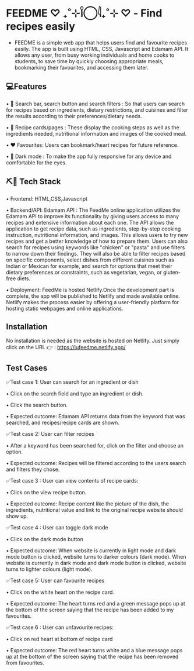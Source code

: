 # FEEDME ♡ ₊˚⊹𓌉◯𓇋₊˚⊹ ♡ - Find recipes easily
- FEEDME is a simple web app that helps users find and favourite recipes easily. The app is built using HTML, CSS, Javascript and Edamam API. It allows any user, from busy working individuals and  home cooks to students, to save time by quickly choosing appropriate meals, bookmarking their favourites, and accessing them later. 


## 💻Features
•	🔎 Search bar, search button and search filters : So that users can search for recipes based on ingredients, dietary restrictions, and cuisines and filter the results according to their preferences/dietary needs.

•	🍴 Recipe cards/pages : These display the cooking steps as well as the ingredients needed, nutritional information and images of the cooked meal.

•	❤️ Favourites: Users can bookmark/heart recipes for future reference.

•	🌙 Dark mode : To make the app fully responsive for any device and comfortable for the eyes.

## ⛏️🔨 Tech Stack 
•	Frontend: HTML,CSS,Javascript

•	Backend/API: Edamam API : The FeedMe online application utilizes the Edamam API to improve its functionality by giving users access to many recipes and extensive information about each one. The API allows the application to get recipe data, such as ingredients, step-by-step cooking instruction, nutritional information, and images.  This allows users to try new recipes and get a better knowledge of how to prepare them. Users can also search for recipes using keywords like "chicken" or "pasta" and use filters to narrow down their findings.  They will also be able to filter recipes based on specific components, select dishes from different cuisines such as Indian or Mexican for example, and search for options that meet their dietary preferences or constraints, such as vegetarian, vegan, or gluten-free diets.

•	Deployment:  FeedMe is hosted Netlify.Once the development part is complete, the app will be published to Netlify and made available online.  Netlify makes the process easier by offering a user-friendly platform for hosting static webpages and online applications.


## Installation
No installation is needed as the website is hosted on Netlify. Just simply click on the URL 👉 : https://iufeedme.netlify.app/

## Test Cases
✅Test case 1: User can search for an ingredient or dish

•	Click on the search field and type an ingredient or dish. 

•	Click the search button.

•	Expected outcome: Edamam API returns data from the keyword that was searched, and recipes/recipe cards  are shown.

 ✅Test case 2: User can filter recipes
        
•	After a keyword has been searched for,  click on the filter and choose an option.

•	Expected outcome: Recipes will be filtered according to the users search and filters they chose.

✅Test case 3 : User can view contents of recipe cards:

•	Click on the view recipe button.

•	Expected outcome: Recipe content like the picture of the dish, the ingredients, nutritional value and link to the original recipe website should show up.

✅Test case 4 : User can toggle dark mode

•	Click on the dark mode button

•	Expected outcome: When website is currently in light mode and dark mode button is clicked, website turns to darker colours (dark mode). When website is currently in dark mode and dark mode button is clicked, website turns to lighter colours (light mode).

✅Test case 5: User can favourite recipes

•	Click on the white heart on the recipe card.

•	Expected outcome: The heart turns red and a green message pops up at the bottom of the screen saying that the recipe has been added to my favourites.

✅Test case 6 : User can unfavourite recipes:

•	Click on red heart at bottom of recipe card

•	Expected outcome: The red heart turns white and a blue message pops up at the bottom of the screen saying that the recipe has been removed from favourites.
